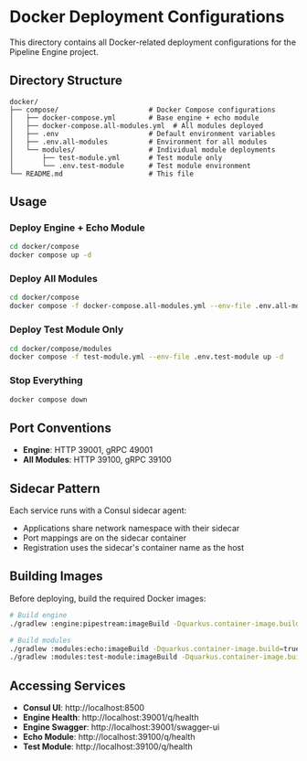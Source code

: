 # Docker Deployment Configurations

This directory contains all Docker-related deployment configurations for the Pipeline Engine project.

## Directory Structure

```
docker/
├── compose/                      # Docker Compose configurations
│   ├── docker-compose.yml        # Base engine + echo module
│   ├── docker-compose.all-modules.yml  # All modules deployed
│   ├── .env                      # Default environment variables
│   ├── .env.all-modules          # Environment for all modules
│   └── modules/                  # Individual module deployments
│       ├── test-module.yml       # Test module only
│       └── .env.test-module      # Test module environment
└── README.md                     # This file
```

## Usage

### Deploy Engine + Echo Module
```bash
cd docker/compose
docker compose up -d
```

### Deploy All Modules
```bash
cd docker/compose
docker compose -f docker-compose.all-modules.yml --env-file .env.all-modules up -d
```

### Deploy Test Module Only
```bash
cd docker/compose/modules
docker compose -f test-module.yml --env-file .env.test-module up -d
```

### Stop Everything
```bash
docker compose down
```

## Port Conventions

- **Engine**: HTTP 39001, gRPC 49001
- **All Modules**: HTTP 39100, gRPC 39100

## Sidecar Pattern

Each service runs with a Consul sidecar agent:
- Applications share network namespace with their sidecar
- Port mappings are on the sidecar container
- Registration uses the sidecar's container name as the host

## Building Images

Before deploying, build the required Docker images:

```bash
# Build engine
./gradlew :engine:pipestream:imageBuild -Dquarkus.container-image.build=true

# Build modules
./gradlew :modules:echo:imageBuild -Dquarkus.container-image.build=true
./gradlew :modules:test-module:imageBuild -Dquarkus.container-image.build=true
```

## Accessing Services

- **Consul UI**: http://localhost:8500
- **Engine Health**: http://localhost:39001/q/health
- **Engine Swagger**: http://localhost:39001/swagger-ui
- **Echo Module**: http://localhost:39100/q/health
- **Test Module**: http://localhost:39100/q/health